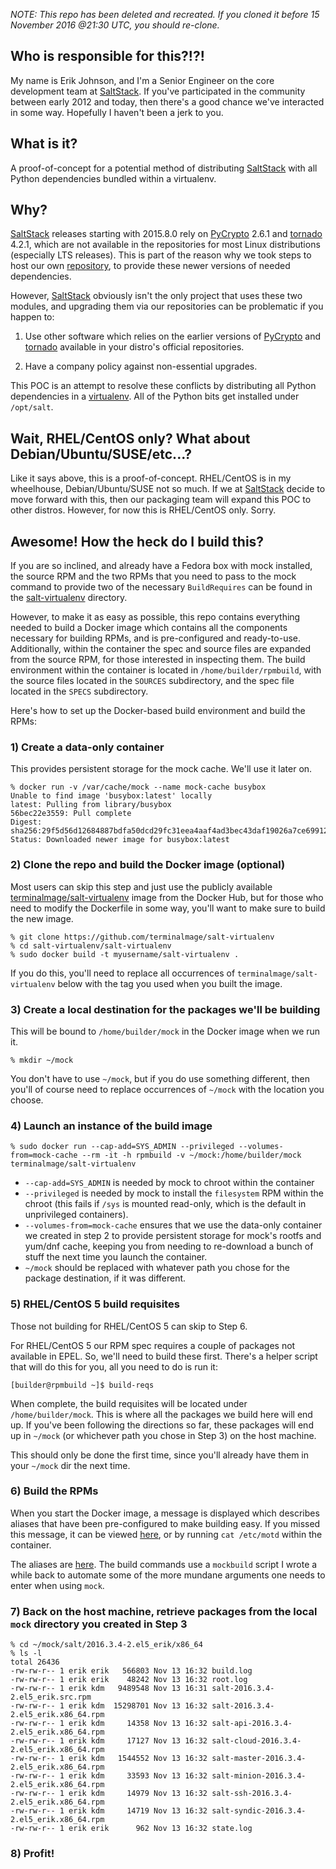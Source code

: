 _NOTE: This repo has been deleted and recreated. If you cloned it before 15 November 2016 @21:30 UTC, you should re-clone._

## Who is responsible for this?!?!

My name is Erik Johnson, and I'm a Senior Engineer on the core development team at [SaltStack](https://saltstack.com). If you've participated in the community between early 2012 and today, then there's a good chance we've interacted in some way. Hopefully I haven't been a jerk to you.

## What is it?

A proof-of-concept for a potential method of distributing [SaltStack](https://saltstack.com) with all Python dependencies bundled within a virtualenv.

## Why?

[SaltStack](https://saltstack.com) releases starting with 2015.8.0 rely on [PyCrypto](https://www.dlitz.net/software/pycrypto/) 2.6.1 and [tornado](http://www.tornadoweb.org/) 4.2.1, which are not available in the repositories for most Linux distributions (especially LTS releases). This is part of the reason why we took steps to host our own [repository](https://repo.saltstack.com/), to provide these newer versions of needed dependencies.

However, [SaltStack](https://saltstack.com) obviously isn't the only project that uses these two modules, and upgrading them via our repositories can be problematic if you happen to:

1. Use other software which relies on the earlier versions of [PyCrypto](https://www.dlitz.net/software/pycrypto/) and [tornado](http://www.tornadoweb.org/) available in your distro's official repositories.

2. Have a company policy against non-essential upgrades.

This POC is an attempt to resolve these conflicts by distributing all Python dependencies in a [virtualenv](https://virtualenv.pypa.io/en/stable/). All of the Python bits get installed under ``/opt/salt``.

## Wait, RHEL/CentOS only? What about Debian/Ubuntu/SUSE/etc...?

Like it says above, this is a proof-of-concept. RHEL/CentOS is in my wheelhouse, Debian/Ubuntu/SUSE not so much. If we at [SaltStack](https://saltstack.com) decide to move forward with this, then our packaging team will expand this POC to other distros. However, for now this is RHEL/CentOS only. Sorry.

## Awesome! How the heck do I build this?

If you are so inclined, and already have a Fedora box with mock installed, the source RPM and the two RPMs that you need to pass to the mock command to provide two of the necessary ``BuildRequires`` can be found in the [salt-virtualenv](https://github.com/terminalmage/salt-virtualenv/tree/master/salt-virtualenv) directory.

However, to make it as easy as possible, this repo contains everything needed to build a Docker image which contains all the components necessary for building RPMs, and is pre-configured and ready-to-use. Additionally, within the container the spec and source files are expanded from the source RPM, for those interested in inspecting them. The build environment within the container is located in ``/home/builder/rpmbuild``, with the source files located in the ``SOURCES`` subdirectory, and the spec file located in the ``SPECS`` subdirectory.

Here's how to set up the Docker-based build environment and build the RPMs:


### 1) Create a data-only container

This provides persistent storage for the mock cache. We'll use it later on.

```
% docker run -v /var/cache/mock --name mock-cache busybox
Unable to find image 'busybox:latest' locally
latest: Pulling from library/busybox
56bec22e3559: Pull complete
Digest: sha256:29f5d56d12684887bdfa50dcd29fc31eea4aaf4ad3bec43daf19026a7ce69912
Status: Downloaded newer image for busybox:latest
```

### 2) Clone the repo and build the Docker image (optional)

Most users can skip this step and just use the publicly available [terminalmage/salt-virtualenv](https://hub.docker.com/r/terminalmage/salt-virtualenv/) image from the Docker Hub, but for those who need to modify the Dockerfile in some way, you'll want to make sure to build the new image.

```
% git clone https://github.com/terminalmage/salt-virtualenv
% cd salt-virtualenv/salt-virtualenv
% sudo docker build -t myusername/salt-virtualenv .
```

If you do this, you'll need to replace all occurrences of ``terminalmage/salt-virtualenv`` below with the tag you used when you built the image.

### 3) Create a local destination for the packages we'll be building

This will be bound to ``/home/builder/mock`` in the Docker image when we run it.

```
% mkdir ~/mock
```

You don't have to use ``~/mock``, but if you do use something different, then you'll of course need to replace occurrences of ``~/mock`` with the location you choose.

### 4) Launch an instance of the build image

```
% sudo docker run --cap-add=SYS_ADMIN --privileged --volumes-from=mock-cache --rm -it -h rpmbuild -v ~/mock:/home/builder/mock terminalmage/salt-virtualenv
```

- ``--cap-add=SYS_ADMIN`` is needed by mock to chroot within the container
- ``--privileged`` is needed by mock to install the ``filesystem`` RPM within the chroot (this fails if ``/sys`` is mounted read-only, which is the default in unprivileged containers).
- ``--volumes-from=mock-cache`` ensures that we use the data-only container we created in step 2 to provide persistent storage for mock's rootfs and yum/dnf cache, keeping you from needing to re-download a bunch of stuff the next time you launch the container.
- ``~/mock`` should be replaced with whatever path you chose for the package destination, if it was different.


### 5) RHEL/CentOS 5 build requisites

Those not building for RHEL/CentOS 5 can skip to Step 6.

For RHEL/CentOS 5 our RPM spec requires a couple of packages not available in EPEL. So, we'll need to build these first. There's a helper script that will do this for you, all you need to do is run it:

```
[builder@rpmbuild ~]$ build-reqs
```

When complete, the build requisites will be located under ``/home/builder/mock``. This is where all the packages we build here will end up. If you've been following the directions so far, these packages will end up in ``~/mock`` (or whichever path you chose in Step 3) on the host machine.

This should only be done the first time, since you'll already have them in your ``~/mock`` dir the next time.

### 6) Build the RPMs

When you start the Docker image, a message is displayed which describes aliases that have been pre-configured to make building easy. If you missed this message, it can be viewed [here](https://github.com/terminalmage/salt-virtualenv/blob/master/salt-virtualenv/motd), or by running ``cat /etc/motd`` within the container.

The aliases are [here](https://github.com/terminalmage/salt-virtualenv/blob/master/salt-virtualenv/aliases). The build commands use a ``mockbuild`` script I wrote a while back to automate some of the more mundane arguments one needs to enter when using ``mock``.

### 7) Back on the host machine, retrieve packages from the local ``mock`` directory you created in Step 3

```
% cd ~/mock/salt/2016.3.4-2.el5_erik/x86_64
% ls -l
total 26436
-rw-rw-r-- 1 erik erik   566803 Nov 13 16:32 build.log
-rw-rw-r-- 1 erik erik    48242 Nov 13 16:32 root.log
-rw-rw-r-- 1 erik kdm   9489548 Nov 13 16:31 salt-2016.3.4-2.el5_erik.src.rpm
-rw-rw-r-- 1 erik kdm  15298701 Nov 13 16:32 salt-2016.3.4-2.el5_erik.x86_64.rpm
-rw-rw-r-- 1 erik kdm     14358 Nov 13 16:32 salt-api-2016.3.4-2.el5_erik.x86_64.rpm
-rw-rw-r-- 1 erik kdm     17127 Nov 13 16:32 salt-cloud-2016.3.4-2.el5_erik.x86_64.rpm
-rw-rw-r-- 1 erik kdm   1544552 Nov 13 16:32 salt-master-2016.3.4-2.el5_erik.x86_64.rpm
-rw-rw-r-- 1 erik kdm     33593 Nov 13 16:32 salt-minion-2016.3.4-2.el5_erik.x86_64.rpm
-rw-rw-r-- 1 erik kdm     14979 Nov 13 16:32 salt-ssh-2016.3.4-2.el5_erik.x86_64.rpm
-rw-rw-r-- 1 erik kdm     14719 Nov 13 16:32 salt-syndic-2016.3.4-2.el5_erik.x86_64.rpm
-rw-rw-r-- 1 erik erik      962 Nov 13 16:32 state.log
```

### 8) Profit!
